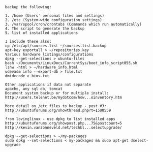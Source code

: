 

    backup the following:

    1. /home (Users' personal files and settings)
    2. /etc (System-wide configuration settings)
    3. /var/spool/cron/crontabs (Commands which run automatically)
    4. The script to generate the backup
    5. list of installed applications

    I include these also:
    cp /etc/apt/sources.list ~/sources.list.backup
    apt-key exportall > ~/repositories.key
    Various hardware listings/configurations
    dpkg --get-selections > ubuntu-files
    bash ~/Documents/LinuxDocs/CurrentSys/boot_info_script055.sh
    lshw -html > ~/hardware_info.html
    udevadm info --export-db > file.txt
    dmidecode > bios.txt

    Other applications if data not separate
    apache, any sql db, tomcat
    Document system backup or for multiple install:
    http://users.telenet.be/mydotcom/how...oinventory.htm

    More detail on /etc files to backup - post #3:
    http://ubuntuforums.org/showthread.php?t=1500559

    from lovinglinux - use dpkg to list installed apps
    http://ubuntuforums.org/showpost.php...75&postcount=5
    http://kevin.vanzonneveld.net/techbl...selectupgrade/

    dpkg --get-selections > ~/my-packages
    sudo dpkg --set-selections < my-packages && sudo apt-get dselect-upgrade

